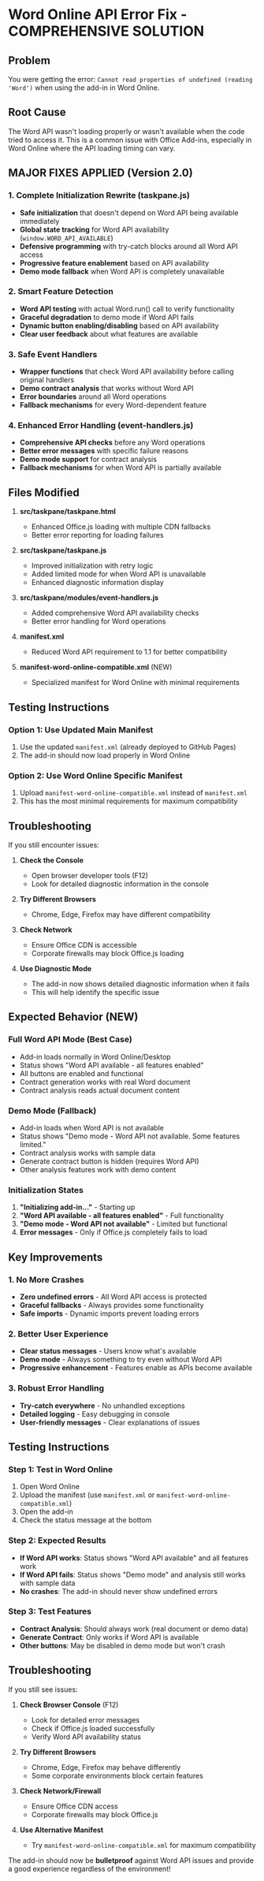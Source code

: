 # Word Online API Error Fix - COMPREHENSIVE SOLUTION

## Problem
You were getting the error: `Cannot read properties of undefined (reading 'Word')` when using the add-in in Word Online.

## Root Cause
The Word API wasn't loading properly or wasn't available when the code tried to access it. This is a common issue with Office Add-ins, especially in Word Online where the API loading timing can vary.

## MAJOR FIXES APPLIED (Version 2.0)

### 1. Complete Initialization Rewrite (taskpane.js)
- **Safe initialization** that doesn't depend on Word API being available immediately
- **Global state tracking** for Word API availability (`window.WORD_API_AVAILABLE`)
- **Defensive programming** with try-catch blocks around all Word API access
- **Progressive feature enablement** based on API availability
- **Demo mode fallback** when Word API is completely unavailable

### 2. Smart Feature Detection
- **Word API testing** with actual Word.run() call to verify functionality
- **Graceful degradation** to demo mode if Word API fails
- **Dynamic button enabling/disabling** based on API availability
- **Clear user feedback** about what features are available

### 3. Safe Event Handlers
- **Wrapper functions** that check Word API availability before calling original handlers
- **Demo contract analysis** that works without Word API
- **Error boundaries** around all Word operations
- **Fallback mechanisms** for every Word-dependent feature

### 4. Enhanced Error Handling (event-handlers.js)
- **Comprehensive API checks** before any Word operations
- **Better error messages** with specific failure reasons
- **Demo mode support** for contract analysis
- **Fallback mechanisms** for when Word API is partially available

## Files Modified

1. **src/taskpane/taskpane.html**
   - Enhanced Office.js loading with multiple CDN fallbacks
   - Better error reporting for loading failures

2. **src/taskpane/taskpane.js**
   - Improved initialization with retry logic
   - Added limited mode for when Word API is unavailable
   - Enhanced diagnostic information display

3. **src/taskpane/modules/event-handlers.js**
   - Added comprehensive Word API availability checks
   - Better error handling for Word operations

4. **manifest.xml**
   - Reduced Word API requirement to 1.1 for better compatibility

5. **manifest-word-online-compatible.xml** (NEW)
   - Specialized manifest for Word Online with minimal requirements

## Testing Instructions

### Option 1: Use Updated Main Manifest
1. Use the updated `manifest.xml` (already deployed to GitHub Pages)
2. The add-in should now load properly in Word Online

### Option 2: Use Word Online Specific Manifest
1. Upload `manifest-word-online-compatible.xml` instead of `manifest.xml`
2. This has the most minimal requirements for maximum compatibility

## Troubleshooting

If you still encounter issues:

1. **Check the Console**
   - Open browser developer tools (F12)
   - Look for detailed diagnostic information in the console

2. **Try Different Browsers**
   - Chrome, Edge, Firefox may have different compatibility

3. **Check Network**
   - Ensure Office CDN is accessible
   - Corporate firewalls may block Office.js loading

4. **Use Diagnostic Mode**
   - The add-in now shows detailed diagnostic information when it fails
   - This will help identify the specific issue

## Expected Behavior (NEW)

### Full Word API Mode (Best Case)
- Add-in loads normally in Word Online/Desktop
- Status shows "Word API available - all features enabled"
- All buttons are enabled and functional
- Contract generation works with real Word document
- Contract analysis reads actual document content

### Demo Mode (Fallback)
- Add-in loads when Word API is not available
- Status shows "Demo mode - Word API not available. Some features limited."
- Contract analysis works with sample data
- Generate contract button is hidden (requires Word API)
- Other analysis features work with demo content

### Initialization States
1. **"Initializing add-in..."** - Starting up
2. **"Word API available - all features enabled"** - Full functionality
3. **"Demo mode - Word API not available"** - Limited but functional
4. **Error messages** - Only if Office.js completely fails to load

## Key Improvements

### 1. No More Crashes
- **Zero undefined errors** - All Word API access is protected
- **Graceful fallbacks** - Always provides some functionality
- **Safe imports** - Dynamic imports prevent loading errors

### 2. Better User Experience
- **Clear status messages** - Users know what's available
- **Demo mode** - Always something to try even without Word API
- **Progressive enhancement** - Features enable as APIs become available

### 3. Robust Error Handling
- **Try-catch everywhere** - No unhandled exceptions
- **Detailed logging** - Easy debugging in console
- **User-friendly messages** - Clear explanations of issues

## Testing Instructions

### Step 1: Test in Word Online
1. Open Word Online
2. Upload the manifest (use `manifest.xml` or `manifest-word-online-compatible.xml`)
3. Open the add-in
4. Check the status message at the bottom

### Step 2: Expected Results
- **If Word API works**: Status shows "Word API available" and all features work
- **If Word API fails**: Status shows "Demo mode" and analysis still works with sample data
- **No crashes**: The add-in should never show undefined errors

### Step 3: Test Features
- **Contract Analysis**: Should always work (real document or demo data)
- **Generate Contract**: Only works if Word API is available
- **Other buttons**: May be disabled in demo mode but won't crash

## Troubleshooting

If you still see issues:

1. **Check Browser Console** (F12)
   - Look for detailed error messages
   - Check if Office.js loaded successfully
   - Verify Word API availability status

2. **Try Different Browsers**
   - Chrome, Edge, Firefox may behave differently
   - Some corporate environments block certain features

3. **Check Network/Firewall**
   - Ensure Office CDN access
   - Corporate firewalls may block Office.js

4. **Use Alternative Manifest**
   - Try `manifest-word-online-compatible.xml` for maximum compatibility

The add-in should now be **bulletproof** against Word API issues and provide a good experience regardless of the environment!
